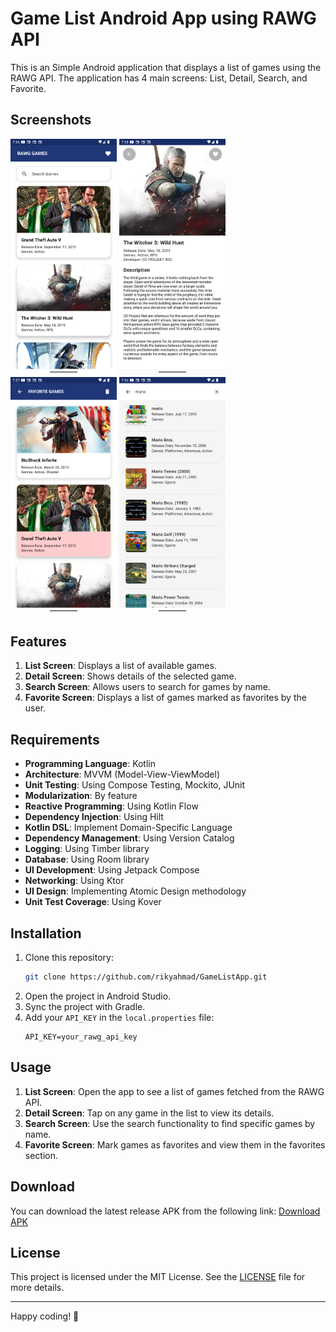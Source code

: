 # Game List Android App using RAWG API

This is an Simple Android application that displays a list of games using the RAWG API. The application has 4 main screens: List, Detail, Search, and Favorite.

## Screenshots

<img src="screenshots/home_screen.png" width="170" />     <img src="screenshots/detail_screen.png" width="170" />     <img src="screenshots/favorite_screen.png" width="170" />     <img src="screenshots/search_screen.png" width="170" />

## Features

1. **List Screen**: Displays a list of available games.
2. **Detail Screen**: Shows details of the selected game.
3. **Search Screen**: Allows users to search for games by name.
4. **Favorite Screen**: Displays a list of games marked as favorites by the user.

## Requirements

- **Programming Language**: Kotlin
- **Architecture**: MVVM (Model-View-ViewModel)
- **Unit Testing**: Using Compose Testing, Mockito, JUnit
- **Modularization**: By feature
- **Reactive Programming**: Using Kotlin Flow
- **Dependency Injection**: Using Hilt
- **Kotlin DSL**: Implement Domain-Specific Language
- **Dependency Management**: Using Version Catalog
- **Logging**: Using Timber library
- **Database**: Using Room library
- **UI Development**: Using Jetpack Compose
- **Networking**: Using Ktor
- **UI Design**: Implementing Atomic Design methodology
- **Unit Test Coverage**: Using Kover

## Installation

1. Clone this repository:
    ```bash
    git clone https://github.com/rikyahmad/GameListApp.git
    ```
2. Open the project in Android Studio.
3. Sync the project with Gradle.
4. Add your `API_KEY` in the `local.properties` file:
    ```properties
    API_KEY=your_rawg_api_key
    ```

## Usage

1. **List Screen**: Open the app to see a list of games fetched from the RAWG API.
2. **Detail Screen**: Tap on any game in the list to view its details.
3. **Search Screen**: Use the search functionality to find specific games by name.
4. **Favorite Screen**: Mark games as favorites and view them in the favorites section.

## Download

You can download the latest release APK from the following link:
[Download APK](https://github.com/rikyahmad/GameListApp/blob/main/app/release/app-release.apk)

## License

This project is licensed under the MIT License. See the [LICENSE](LICENSE) file for more details.

---

Happy coding! 🚀
